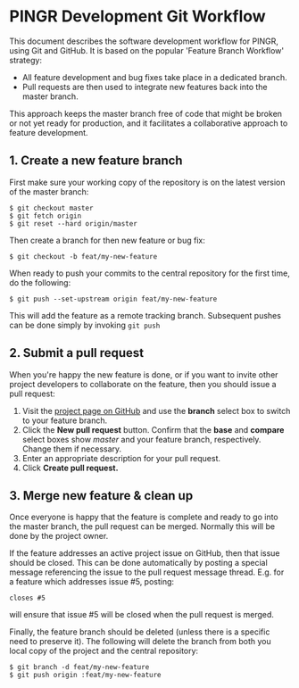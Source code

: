 # PINGR Development Git Workflow

This document describes the software development workflow for PINGR, using Git and GitHub. It is based on the popular 'Feature Branch Workflow' strategy:

 * All feature development and bug fixes take place in a dedicated branch.  
 * Pull requests are then used to integrate new features back into the master branch.

This approach keeps the master branch free of code that might be broken or not yet ready for production, and it facilitates a collaborative approach to feature development.

## 1. Create a new feature branch

First make sure your working copy of the repository is on the latest version of the master branch:

```
$ git checkout master
$ git fetch origin
$ git reset --hard origin/master
```

Then create a branch for then new feature or bug fix:

```
$ git checkout -b feat/my-new-feature
```

When ready to push your commits to the central repository for the first time, do the following:

```
$ git push --set-upstream origin feat/my-new-feature
```

This will add the feature as a remote tracking branch. Subsequent pushes can be done simply by invoking `git push`


## 2. Submit a pull request

When you're happy the new feature is done, or if you want to invite other project developers to collaborate on the feature, then you should issue a pull request:

1. Visit the [project page on GitHub](https://github.com/rw251/pingr) and use the **branch** select box to switch to your feature branch.
2. Click the **New pull request** button. Confirm that the **base** and **compare** select boxes show *master* and your feature branch, respectively. Change them if necessary.   
3. Enter an appropriate description for your pull request.
4. Click **Create pull request.**


## 3. Merge new feature & clean up

Once everyone is happy that the feature is complete and ready to go into the master branch, the pull request can be merged. Normally this will be done by the project owner.
 
If the feature addresses an active project issue on GitHub, then that issue should be closed. This can be done automatically by posting a special message referencing the issue to the pull request message thread. E.g. for a feature which addresses issue #5, posting:

```
closes #5
```

will ensure that issue #5 will be closed when the pull request is merged. 

Finally, the feature branch should be deleted (unless there is a specific need to preserve it). The following will delete the branch from both you local copy of the project and the central repository:

```
$ git branch -d feat/my-new-feature
$ git push origin :feat/my-new-feature
```
